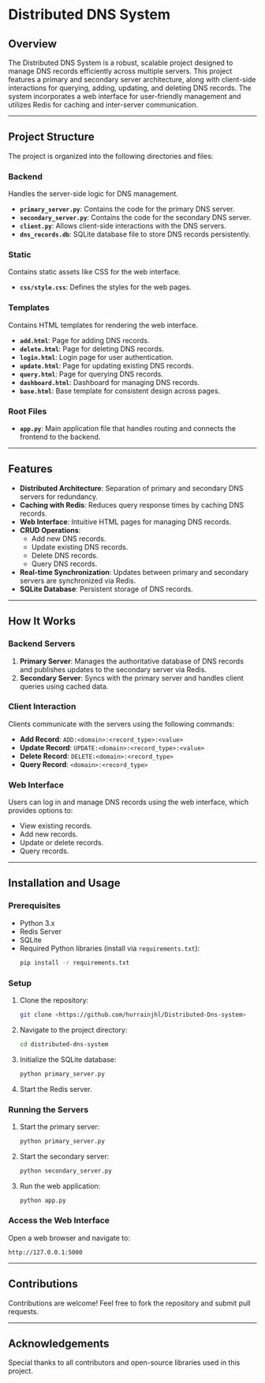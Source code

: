 # Distributed DNS System

## Overview
The Distributed DNS System is a robust, scalable project designed to manage DNS records efficiently across multiple servers. This project features a primary and secondary server architecture, along with client-side interactions for querying, adding, updating, and deleting DNS records. The system incorporates a web interface for user-friendly management and utilizes Redis for caching and inter-server communication.

---

## Project Structure
The project is organized into the following directories and files:

### Backend
Handles the server-side logic for DNS management.
- **`primary_server.py`**: Contains the code for the primary DNS server.
- **`secondary_server.py`**: Contains the code for the secondary DNS server.
- **`client.py`**: Allows client-side interactions with the DNS servers.
- **`dns_records.db`**: SQLite database file to store DNS records persistently.

### Static
Contains static assets like CSS for the web interface.
- **`css/style.css`**: Defines the styles for the web pages.

### Templates
Contains HTML templates for rendering the web interface.
- **`add.html`**: Page for adding DNS records.
- **`delete.html`**: Page for deleting DNS records.
- **`login.html`**: Login page for user authentication.
- **`update.html`**: Page for updating existing DNS records.
- **`query.html`**: Page for querying DNS records.
- **`dashboard.html`**: Dashboard for managing DNS records.
- **`base.html`**: Base template for consistent design across pages.

### Root Files
- **`app.py`**: Main application file that handles routing and connects the frontend to the backend.

---

## Features
- **Distributed Architecture**: Separation of primary and secondary DNS servers for redundancy.
- **Caching with Redis**: Reduces query response times by caching DNS records.
- **Web Interface**: Intuitive HTML pages for managing DNS records.
- **CRUD Operations**:
  - Add new DNS records.
  - Update existing DNS records.
  - Delete DNS records.
  - Query DNS records.
- **Real-time Synchronization**: Updates between primary and secondary servers are synchronized via Redis.
- **SQLite Database**: Persistent storage of DNS records.

---

## How It Works
### Backend Servers
1. **Primary Server**: Manages the authoritative database of DNS records and publishes updates to the secondary server via Redis.
2. **Secondary Server**: Syncs with the primary server and handles client queries using cached data.

### Client Interaction
Clients communicate with the servers using the following commands:
- **Add Record**: `ADD:<domain>:<record_type>:<value>`
- **Update Record**: `UPDATE:<domain>:<record_type>:<value>`
- **Delete Record**: `DELETE:<domain>:<record_type>`
- **Query Record**: `<domain>:<record_type>`

### Web Interface
Users can log in and manage DNS records using the web interface, which provides options to:
- View existing records.
- Add new records.
- Update or delete records.
- Query records.

---

## Installation and Usage
### Prerequisites
- Python 3.x
- Redis Server
- SQLite
- Required Python libraries (install via `requirements.txt`):
  ```bash
  pip install -r requirements.txt
  ```

### Setup
1. Clone the repository:
   ```bash
   git clone <https://github.com/hurrainjhl/Distributed-Dns-system>
   ```
2. Navigate to the project directory:
   ```bash
   cd distributed-dns-system
   ```
3. Initialize the SQLite database:
   ```bash
   python primary_server.py
   ```
4. Start the Redis server.

### Running the Servers
1. Start the primary server:
   ```bash
   python primary_server.py
   ```
2. Start the secondary server:
   ```bash
   python secondary_server.py
   ```
3. Run the web application:
   ```bash
   python app.py
   ```

### Access the Web Interface
Open a web browser and navigate to:
```
http://127.0.0.1:5000
```

---

## Contributions
Contributions are welcome! Feel free to fork the repository and submit pull requests.


---

## Acknowledgements
Special thanks to all contributors and open-source libraries used in this project.
